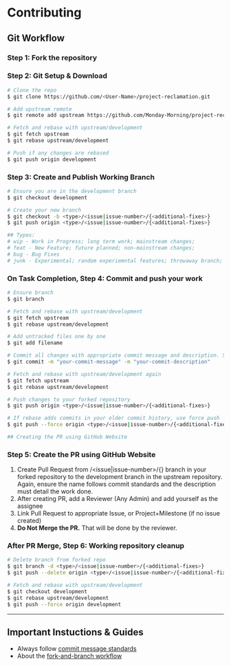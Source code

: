 # Contributing

## Git Workflow

### **Step 1:** Fork the repository

### **Step 2:** Git Setup & Download

```bash
# Clone the repo
$ git clone https://github.com/<User-Name>/project-reclamation.git

# Add upstream remote
$ git remote add upstream https://github.com/Monday-Morning/project-reclamation.git

# Fetch and rebase with upstream/development
$ git fetch upstream
$ git rebase upstream/development

# Push if any changes are rebased
$ git push origin development
```

### **Step 3:** Create and Publish Working Branch

```bash
# Ensure you are in the development branch
$ git checkout development

# Create your new branch
$ git checkout -b <type>/<issue|issue-number>/{<additional-fixes>}
$ git push origin <type>/<issue|issue-number>/{<additional-fixes>}

## Types:
# wip - Work in Progress; long term work; mainstream changes;
# feat - New Feature; future planned; non-mainstream changes;
# bug - Bug Fixes
# junk - Experimental; random experiemntal features; throwaway branch;
```

### On Task Completion, **Step 4:** Commit and push your work

```bash
# Ensure branch
$ git branch

# Fetch and rebase with upstream/development
$ git fetch upstream
$ git rebase upstream/development

# Add untracked files one by one
$ git add filename

# Commit all changes with appropriate commit message and description. Strcitly follow commit message standards.
$ git commit -m "your-commit-message" -m "your-commit-description"

# Fetch and rebase with upstream/development again
$ git fetch upstream
$ git rebase upstream/development

# Push changes to your forked repository
$ git push origin <type>/<issue|issue-number>/{<additional-fixes>}

# If rebase adds commits in your older commit history, use force push
$ git push --force origin <type>/<issue|issue-number>/{<additional-fixes>}

## Creating the PR using GitHub Website
```

### **Step 5:** Create the PR using GitHub Website

1. Create Pull Request from <type>/<issue|issue-number>/{<additional-fixes>} branch in your forked repository to the development branch in the upstream repository. Again, ensure the name follows commit standards and the description must detail the work done.
1. After creating PR, add a Reviewer (Any Admin) and add yourself as the assignee
1. Link Pull Request to appropriate Issue, or Project+Milestone (if no issue created)
1. **Do Not Merge the PR.** That will be done by the reviewer.

### **After PR Merge, Step 6:** Working repository cleanup

```bash
# Delete branch from forked repo
$ git branch -d <type>/<issue|issue-number>/{<additional-fixes>}
$ git push --delete origin <type>/<issue|issue-number>/{<additional-fixes>}

# Fetch and rebase with upstream/development
$ git checkout development
$ git rebase upstream/development
$ git push --force origin development
```

---

## Important Instuctions & Guides

- Always follow [commit message standards](https://chris.beams.io/posts/git-commit/)
- About the [fork-and-branch workflow](https://blog.scottlowe.org/2015/01/27/using-fork-branch-git-workflow/)
